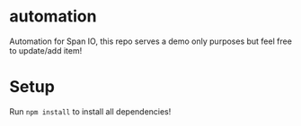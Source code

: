 # automation

Automation for Span IO, this repo serves a demo only purposes but feel free to update/add item!

# Setup

Run `npm install` to install all dependencies!

